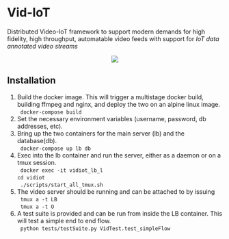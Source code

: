 # Vid-IoT
Distributed Video-IoT framework to support modern demands for high fidelity, high throughput, automatable video feeds with support for *IoT data annotated video streams*

<p align="center">
<img src="https://github.com/rbccps-iisc/Vid-IoT/blob/master/docs/vidiot_arch.png">

## Installation
1. Build the docker image. This will trigger a multistage docker build, building ffmpeg and nginx, and deploy the two on an alpine linux image. \
` docker-compose build`
2. Set the necessary environment variables (username, password, db addresses, etc).
3. Bring up the two containers for the main server (lb) and the database(db). \
` docker-compose up lb db`
4. Exec into the lb container and run the server, either as a daemon or on a tmux session. \
` docker exec -it vidiot_lb_l` \
` cd vidiot ` \
` ./scripts/start_all_tmux.sh`
5. The video server should be running and can be attached to by issuing \
` tmux a -t LB` \
` tmux a -t O`
6. A test suite is provided and can be run from inside the LB container. This will test a simple end to end flow. \
` python tests/testSuite.py VidTest.test_simpleFlow`
